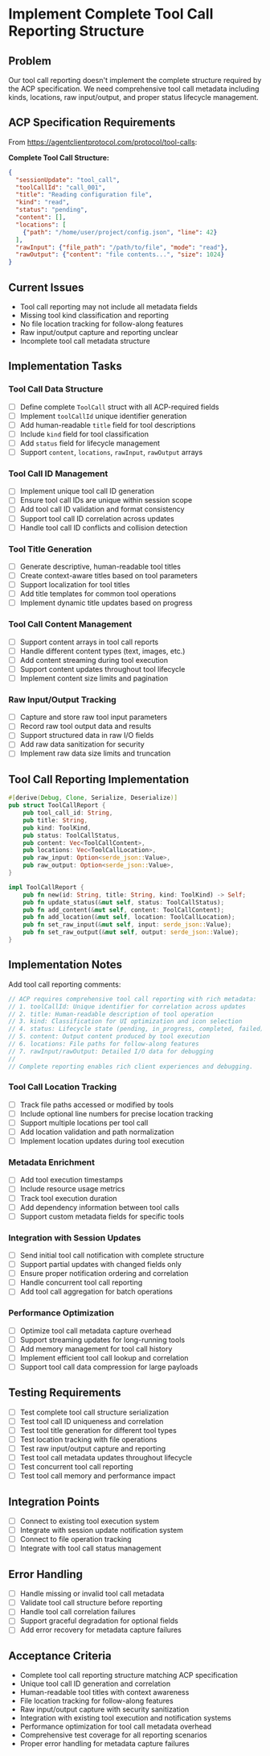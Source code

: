 # Implement Complete Tool Call Reporting Structure

## Problem
Our tool call reporting doesn't implement the complete structure required by the ACP specification. We need comprehensive tool call metadata including kinds, locations, raw input/output, and proper status lifecycle management.

## ACP Specification Requirements
From https://agentclientprotocol.com/protocol/tool-calls:

**Complete Tool Call Structure:**
```json
{
  "sessionUpdate": "tool_call",
  "toolCallId": "call_001",
  "title": "Reading configuration file",
  "kind": "read",
  "status": "pending",
  "content": [],
  "locations": [
    {"path": "/home/user/project/config.json", "line": 42}
  ],
  "rawInput": {"file_path": "/path/to/file", "mode": "read"},
  "rawOutput": {"content": "file contents...", "size": 1024}
}
```

## Current Issues
- Tool call reporting may not include all metadata fields
- Missing tool kind classification and reporting
- No file location tracking for follow-along features
- Raw input/output capture and reporting unclear
- Incomplete tool call metadata structure

## Implementation Tasks

### Tool Call Data Structure
- [ ] Define complete `ToolCall` struct with all ACP-required fields
- [ ] Implement `toolCallId` unique identifier generation
- [ ] Add human-readable `title` field for tool descriptions
- [ ] Include `kind` field for tool classification
- [ ] Add `status` field for lifecycle management
- [ ] Support `content`, `locations`, `rawInput`, `rawOutput` arrays

### Tool Call ID Management
- [ ] Implement unique tool call ID generation
- [ ] Ensure tool call IDs are unique within session scope
- [ ] Add tool call ID validation and format consistency
- [ ] Support tool call ID correlation across updates
- [ ] Handle tool call ID conflicts and collision detection

### Tool Title Generation
- [ ] Generate descriptive, human-readable tool titles
- [ ] Create context-aware titles based on tool parameters
- [ ] Support localization for tool titles
- [ ] Add title templates for common tool operations
- [ ] Implement dynamic title updates based on progress

### Tool Call Content Management
- [ ] Support content arrays in tool call reports
- [ ] Handle different content types (text, images, etc.)
- [ ] Add content streaming during tool execution
- [ ] Support content updates throughout tool lifecycle
- [ ] Implement content size limits and pagination

### Raw Input/Output Tracking
- [ ] Capture and store raw tool input parameters
- [ ] Record raw tool output data and results
- [ ] Support structured data in raw I/O fields
- [ ] Add raw data sanitization for security
- [ ] Implement raw data size limits and truncation

## Tool Call Reporting Implementation
```rust
#[derive(Debug, Clone, Serialize, Deserialize)]
pub struct ToolCallReport {
    pub tool_call_id: String,
    pub title: String,
    pub kind: ToolKind,
    pub status: ToolCallStatus,
    pub content: Vec<ToolCallContent>,
    pub locations: Vec<ToolCallLocation>,
    pub raw_input: Option<serde_json::Value>,
    pub raw_output: Option<serde_json::Value>,
}

impl ToolCallReport {
    pub fn new(id: String, title: String, kind: ToolKind) -> Self;
    pub fn update_status(&mut self, status: ToolCallStatus);
    pub fn add_content(&mut self, content: ToolCallContent);
    pub fn add_location(&mut self, location: ToolCallLocation);
    pub fn set_raw_input(&mut self, input: serde_json::Value);
    pub fn set_raw_output(&mut self, output: serde_json::Value);
}
```

## Implementation Notes
Add tool call reporting comments:
```rust
// ACP requires comprehensive tool call reporting with rich metadata:
// 1. toolCallId: Unique identifier for correlation across updates
// 2. title: Human-readable description of tool operation
// 3. kind: Classification for UI optimization and icon selection
// 4. status: Lifecycle state (pending, in_progress, completed, failed)
// 5. content: Output content produced by tool execution
// 6. locations: File paths for follow-along features
// 7. rawInput/rawOutput: Detailed I/O data for debugging
//
// Complete reporting enables rich client experiences and debugging.
```

### Tool Call Location Tracking
- [ ] Track file paths accessed or modified by tools
- [ ] Include optional line numbers for precise location tracking
- [ ] Support multiple locations per tool call
- [ ] Add location validation and path normalization
- [ ] Implement location updates during tool execution

### Metadata Enrichment
- [ ] Add tool execution timestamps
- [ ] Include resource usage metrics
- [ ] Track tool execution duration
- [ ] Add dependency information between tool calls
- [ ] Support custom metadata fields for specific tools

### Integration with Session Updates
- [ ] Send initial tool call notification with complete structure
- [ ] Support partial updates with changed fields only
- [ ] Ensure proper notification ordering and correlation
- [ ] Handle concurrent tool call reporting
- [ ] Add tool call aggregation for batch operations

### Performance Optimization
- [ ] Optimize tool call metadata capture overhead
- [ ] Support streaming updates for long-running tools
- [ ] Add memory management for tool call history
- [ ] Implement efficient tool call lookup and correlation
- [ ] Support tool call data compression for large payloads

## Testing Requirements
- [ ] Test complete tool call structure serialization
- [ ] Test tool call ID uniqueness and correlation
- [ ] Test tool title generation for different tool types
- [ ] Test location tracking with file operations
- [ ] Test raw input/output capture and reporting
- [ ] Test tool call metadata updates throughout lifecycle
- [ ] Test concurrent tool call reporting
- [ ] Test tool call memory and performance impact

## Integration Points
- [ ] Connect to existing tool execution system
- [ ] Integrate with session update notification system
- [ ] Connect to file operation tracking
- [ ] Integrate with tool call status management

## Error Handling
- [ ] Handle missing or invalid tool call metadata
- [ ] Validate tool call structure before reporting
- [ ] Handle tool call correlation failures
- [ ] Support graceful degradation for optional fields
- [ ] Add error recovery for metadata capture failures

## Acceptance Criteria
- Complete tool call reporting structure matching ACP specification
- Unique tool call ID generation and correlation
- Human-readable tool titles with context awareness
- File location tracking for follow-along features
- Raw input/output capture with security sanitization
- Integration with existing tool execution and notification systems
- Performance optimization for tool call metadata overhead
- Comprehensive test coverage for all reporting scenarios
- Proper error handling for metadata capture failures